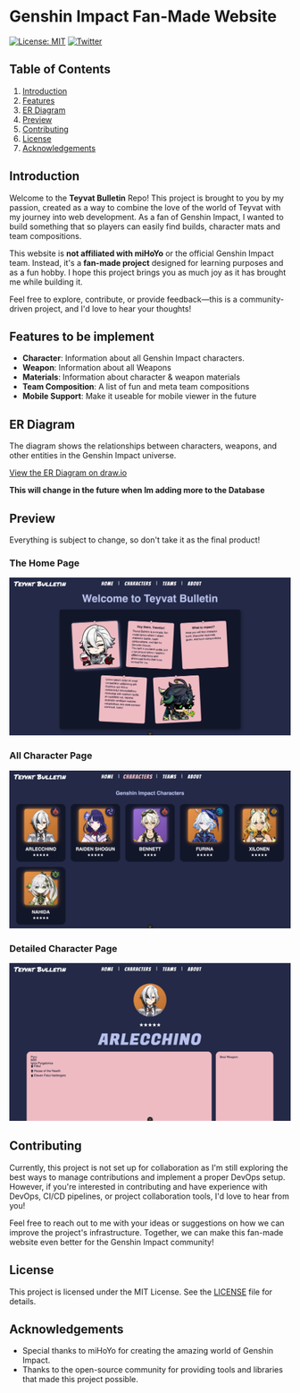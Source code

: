 # Genshin Impact Fan-Made Website

[![License: MIT](https://img.shields.io/badge/License-MIT-yellow.svg)](https://opensource.org/licenses/MIT)
[![Twitter](https://img.shields.io/twitter/follow/sindzhou.svg?style=social)](https://x.com/SindZhou)

## Table of Contents

1. [Introduction](#introduction)
2. [Features](#features)
3. [ER Diagram](#er-diagram)
3. [Preview](#preview)
5. [Contributing](#contributing)
5. [License](#license)
6. [Acknowledgements](#acknowledgements)

## Introduction

Welcome to the **Teyvat Bulletin** Repo! This project is brought to you by my passion, created as a way to combine the love of the world of Teyvat with my journey into web development. As a fan of Genshin Impact, I wanted to build something that so players can easily find builds, character mats and team compositions.

This website is **not affiliated with miHoYo** or the official Genshin Impact team. Instead, it's a **fan-made project** designed for learning purposes and as a fun hobby. I hope this project brings you as much joy as it has brought me while building it.

Feel free to explore, contribute, or provide feedback—this is a community-driven project, and I'd love to hear your thoughts!

## Features to be implement

- **Character**: Information about all Genshin Impact characters.
- **Weapon**: Information about all Weapons
- **Materials**: Information about character & weapon materials
- **Team Composition**: A list of fun and meta team compositions
- **Mobile Support**: Make it useable for mobile viewer in the future

## ER Diagram

The diagram shows the relationships between characters, weapons, and other entities in the Genshin Impact universe.
<br>

[View the ER Diagram on draw.io](https://viewer.diagrams.net/?tags=%7B%7D&lightbox=1&highlight=0000ff&edit=_blank&layers=1&nav=1&title=Teyvat%20Bulletin.drawio&dark=auto#Uhttps%3A%2F%2Fdrive.google.com%2Fuc%3Fid%3D1HEwfE2gX_MKPQ8343GJew_mfGIX4UlEy%26export%3Ddownload)

**This will change in the future when Im adding more to the Database**

## Preview
Everything is subject to change, so don't take it as the final product!
### The Home Page
![HomePage](public/pics/Homepage.png)
### All Character Page
![AllCharacterPage](public/pics/Character.png)
### Detailed Character Page
![DetailCharacterPage](public/pics/CharacterDetail.png)

## Contributing

Currently, this project is not set up for collaboration as I'm still exploring the best ways to manage contributions and implement a proper DevOps setup. However, if you're interested in contributing and have experience with DevOps, CI/CD pipelines, or project collaboration tools, I'd love to hear from you!

Feel free to reach out to me with your ideas or suggestions on how we can improve the project's infrastructure. Together, we can make this fan-made website even better for the Genshin Impact community!

## License

This project is licensed under the MIT License. See the [LICENSE](LICENSE) file for details.

## Acknowledgements

- Special thanks to miHoYo for creating the amazing world of Genshin Impact.
- Thanks to the open-source community for providing tools and libraries that made this project possible.
